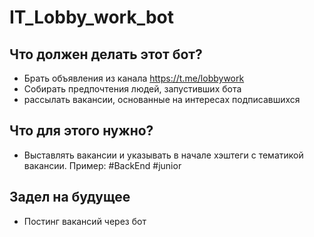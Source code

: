 # IT_Lobby_work_bot

## Что должен делать этот бот?

* Брать объявления из канала https://t.me/lobbywork
* Собирать предпочтения людей, запустивших бота
* рассылать вакансии, основанные на интересах подписавшихся

## Что для этого нужно?

* Выставлять вакансии и указывать в начале хэштеги с тематикой вакансии. Пример: #BackEnd #junior

## Задел на будущее

* Постинг вакансий через бот